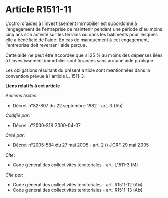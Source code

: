 # Article R1511-11

L'octroi d'aides à l'investissement immobilier est subordonné à l'engagement de l'entreprise de maintenir pendant une période
d'au moins cinq ans son activité sur les terrains ou dans les bâtiments pour lesquels elle a bénéficié de l'aide. En cas de
manquement à cet engagement, l'entreprise doit reverser l'aide perçue.

Cette aide ne peut être accordée que si 25 % au moins des dépenses liées à l'investissement immobilier sont financés sans
aucune aide publique.

Les obligations résultant du présent article sont mentionnées dans la convention prévue à l'article L. 1511-3.

**Liens relatifs à cet article**

_Anciens textes_:

  - Décret n°82-807 du 22 septembre 1982 - art. 3 (Ab)

_Codifié par_:

  - Décret n°2000-318 2000-04-07

_Créé par_:

  - Décret n°2005-584 du 27 mai 2005 - art. 2 () JORF 29 mai 2005

_Cite_:

  - Code général des collectivités territoriales - art. L1511-3 (M)

_Cité par_:

  - Code général des collectivités territoriales - art. R1511-12 (Ab)
  - Code général des collectivités territoriales - art. R1511-13 (Ab)
